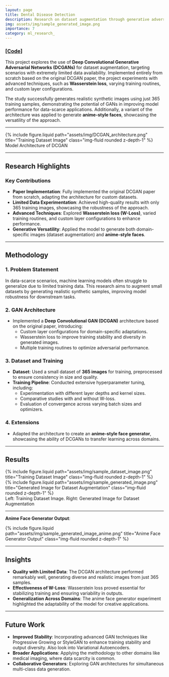 ```yaml
---
layout: page  
title: Dental Disease Detection  
description: Research on dataset augmentation through generative adversarial networks  
img: assets/img/sample_generated_image.png  
importance: 7
category: ml_research_
---   
```


### <a href="https://github.com/Loki-Silvres/Data-Augmentation-using-DCGANs">[Code]</a>           

This project explores the use of **Deep Convolutional Generative Adversarial Networks (DCGANs)** for dataset augmentation, targeting scenarios with extremely limited data availability. Implemented entirely from scratch based on the original DCGAN paper, the project experiments with advanced techniques, such as **Wasserstein loss**, varying training routines, and custom layer configurations.  

The study successfully generates realistic synthetic images using just 365 training samples, demonstrating the potential of GANs in improving model performance for data-scarce applications. Additionally, a variant of the architecture was applied to generate **anime-style faces**, showcasing the versatility of the approach.  

---

<div class="row">
   <div class="col-sm mt-6 mt-md-0">
       {% include figure.liquid path="assets/img/DCGAN_architecture.png" title="Training Dataset Image" class="img-fluid rounded z-depth-1" %}
   </div>
</div>
<div class="caption">
   Model Architecture of DCGAN
</div>

--- 

## Research Highlights  

### **Key Contributions**  
- **Paper Implementation**: Fully implemented the original DCGAN paper from scratch, adapting the architecture for custom datasets.  
- **Limited Data Experimentation**: Achieved high-quality results with only 365 training images, showcasing the robustness of the approach.  
- **Advanced Techniques**: Explored **Wasserstein loss (W-Loss)**, varied training routines, and custom layer configurations to enhance performance.  
- **Generative Versatility**: Applied the model to generate both domain-specific images (dataset augmentation) and **anime-style faces**.  

---

## Methodology  

### 1. **Problem Statement**  
In data-scarce scenarios, machine learning models often struggle to generalize due to limited training data. This research aims to augment small datasets by generating realistic synthetic samples, improving model robustness for downstream tasks.  

### 2. **GAN Architecture**  
- Implemented a **Deep Convolutional GAN (DCGAN)** architecture based on the original paper, introducing:  
  - Custom layer configurations for domain-specific adaptations.  
  - Wasserstein loss to improve training stability and diversity in generated images.  
  - Multiple training routines to optimize adversarial performance.  

### 3. **Dataset and Training**  
- **Dataset**: Used a small dataset of **365 images** for training, preprocessed to ensure consistency in size and quality.  
- **Training Pipeline**: Conducted extensive hyperparameter tuning, including:  
  - Experimentation with different layer depths and kernel sizes.  
  - Comparative studies with and without W-loss.  
  - Evaluation of convergence across varying batch sizes and optimizers.  

### 4. **Extensions**  
- Adapted the architecture to create an **anime-style face generator**, showcasing the ability of DCGANs to transfer learning across domains.  

---

## Results  

<div class="row">
   <div class="col-sm mt-6 mt-md-0">
       {% include figure.liquid path="assets/img/sample_dataset_image.png" title="Training Dataset Image" class="img-fluid rounded z-depth-1" %}
   </div>
   <div class="col-sm mt-6 mt-md-0"> 
       {% include figure.liquid path="assets/img/sample_generated_image.png" title="Generated Image for Dataset Augmentation" class="img-fluid rounded z-depth-1" %}
   </div>
</div>
<div class="caption">
   Left: Training Dataset Image. Right: Generated Image for Dataset Augmentation
</div>

---
**Anime Face Generator Output**:  
<div class="row justify-content-sm-center">
    <div class="col-sm-6 mt-3 mt-md-0">
        {% include figure.liquid path="assets/img/sample_generated_image_anime.png" title="Anime Face Generator Output" class="img-fluid rounded z-depth-1" %}
    </div>
</div>  

---

## Insights  

- **Quality with Limited Data**: The DCGAN architecture performed remarkably well, generating diverse and realistic images from just 365 samples.  
- **Effectiveness of W-Loss**: Wasserstein loss proved essential for stabilizing training and ensuring variability in outputs.  
- **Generalization Across Domains**: The anime face generator experiment highlighted the adaptability of the model for creative applications.  

---

## Future Work  

- **Improved Stability**: Incorporating advanced GAN techniques like Progressive Growing or StyleGAN to enhance training stability and output diversity. Also look into Variational Autoencoders.  
- **Broader Applications**: Applying the methodology to other domains like medical imaging, where data scarcity is common.  
- **Collaborative Generators**: Exploring GAN architectures for simultaneous multi-class data generation.  
